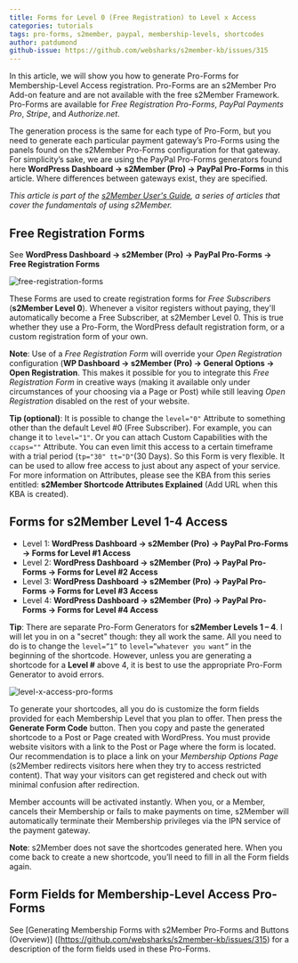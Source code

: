 ```yaml
---
title: Forms for Level 0 (Free Registration) to Level x Access
categories: tutorials
tags: pro-forms, s2member, paypal, membership-levels, shortcodes
author: patdumond
github-issue: https://github.com/websharks/s2member-kb/issues/315
---
```


In this article, we will show you how to generate Pro-Forms for Membership-Level Access registration. Pro-Forms are an s2Member Pro Add-on feature and are not available with the free s2Member Framework. Pro-Forms are available for *Free Registration Pro-Forms*, *PayPal Payments Pro*, *Stripe*, and *Authorize.net*.

The generation process is the same for each type of Pro-Form, but you need to generate each particular payment gateway’s Pro-Forms using the panels found on the s2Member Pro-Forms configuration for that gateway. For simplicity’s sake, we are using the PayPal Pro-Forms generators found here **WordPress Dashboard → s2Member (Pro) → PayPal Pro-Forms** in this article. Where differences between gateways exist, they are specified.

*This article is part of the [s2Member User's Guide](http://s2member.com/kb/kb-tag/s2member-users-guide/&sa=D&ust=1470254380914000&usg=AFQjCNHgE98nZQ3WeJbrmy8j0Xnjoka2Jg), a series of articles that cover the fundamentals of using s2Member.*

## Free Registration Forms

See **WordPress Dashboard → s2Member (Pro) → PayPal Pro-Forms → Free Registration Forms**

![free-registration-forms](https://cloud.githubusercontent.com/assets/9320495/18010070/fcf88bcc-6b7c-11e6-822d-d673742cfbcd.png)

These Forms are used to create registration forms for *Free Subscribers* (**s2Member Level 0**). Whenever a visitor registers without paying, they'll automatically become a Free Subscriber, at s2Member Level 0. This is true whether they use a Pro-Form, the WordPress default registration form, or a custom registration form of your own.

**Note**: Use of a *Free Registration Form* will override your *Open Registration* configuration (**WP Dashboard → s2Member (Pro) → General Options → Open Registration**. This makes it possible for you to integrate this *Free Registration Form* in creative ways (making it available only under circumstances of your choosing via a Page or Post) while still leaving *Open Registration* disabled on the rest of your website.

**Tip (optional)**: It is possible to change the `level="0"` Attribute to something other than the default Level #0 (Free Subscriber). For example, you can change it to `level="1"`. Or you can attach Custom Capabilities with the `ccaps=""` Attribute.  You can even limit this access to a certain timeframe with a trial period (`tp="30" tt="D"`(30 Days). So this Form is very flexible. It can be used to allow free access to just about any aspect of your service. For more information on Attributes, please see the KBA from this series entitled: **s2Member Shortcode Attributes Explained** (Add URL when this KBA is created).

## Forms for s2Member Level 1-4 Access

- Level 1: **WordPress Dashboard → s2Member (Pro) → PayPal Pro-Forms → Forms for Level #1 Access**
- Level 2: **WordPress Dashboard → s2Member (Pro) → PayPal Pro-Forms → Forms for Level #2 Access**
- Level 3: **WordPress Dashboard → s2Member (Pro) → PayPal Pro-Forms → Forms for Level #3 Access**
- Level 4: **WordPress Dashboard → s2Member (Pro) → PayPal Pro-Forms → Forms for Level #4 Access**

**Tip**: There are separate Pro-Form Generators for **s2Member Levels 1 – 4**.  I will let you in on a "secret" though: they all work the same. All you need to do is to change the `level=”1”` to `level=”whatever you want”` in the beginning of the shortcode. However, unless you are generating a shortcode for a **Level #** above 4, it is best to use the appropriate Pro-Form Generator to avoid errors.

![level-x-access-pro-forms](https://cloud.githubusercontent.com/assets/9320495/18009947/6e891596-6b7c-11e6-83f5-f582c8053865.png)

To generate your shortcodes, all you do is customize the form fields provided for each Membership Level that you plan to offer. Then press the **Generate Form Code** button. Then you copy and paste the generated shortcode to a Post or Page created with WordPress. You must provide website visitors with a link to the Post or Page where the form is located. Our recommendation is to place a link on your *Membership Options Page* (s2Member redirects visitors here when they try to access restricted content). That way your visitors can get registered and check out with minimal confusion after redirection.

Member accounts will be activated instantly. When you, or a Member, cancels their Membership or fails to make payments on time, s2Member will automatically terminate their Membership privileges via the IPN service of the payment gateway.

**Note**: s2Member does not save the shortcodes generated here. When you come back to create a new shortcode, you’ll need to fill in all the Form fields again.

## Form Fields for Membership-Level Access Pro-Forms

See [Generating Membership Forms with s2Member Pro-Forms and Buttons (Overview)] ([https://github.com/websharks/s2member-kb/issues/315) for a description of the form fields used in these Pro-Forms.